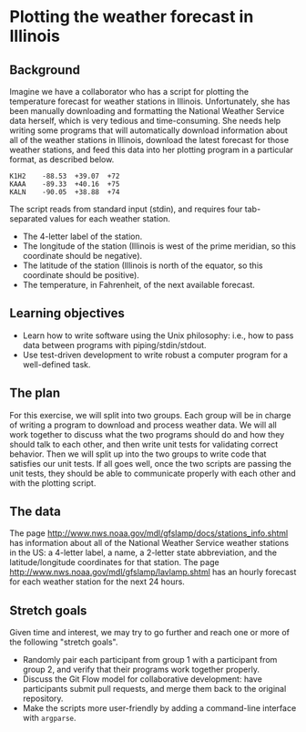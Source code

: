 # Plotting the weather forecast in Illinois

## Background

Imagine we have a collaborator who has a script for plotting the temperature forecast for weather stations in Illinois.
Unfortunately, she has been manually downloading and formatting the National Weather Service data herself, which is very tedious and time-consuming.
She needs help writing some programs that will automatically download information about all of the weather stations in Illinois, download the latest forecast for those weather stations, and feed this data into her plotting program in a particular format, as described below.

```
K1H2	-88.53	+39.07	+72
KAAA	-89.33	+40.16	+75
KALN	-90.05	+38.88	+74
```

The script reads from standard input (stdin), and requires four tab-separated values for each weather station.

* The 4-letter label of the station.
* The longitude of the station (Illinois is west of the prime meridian, so this coordinate should be negative).
* The latitude of the station (Illinois is north of the equator, so this coordinate should be positive).
* The temperature, in Fahrenheit, of the next available forecast.

## Learning objectives

* Learn how to write software using the Unix philosophy: i.e., how to pass data between programs with piping/stdin/stdout.
* Use test-driven development to write robust a computer program for a well-defined task.

## The plan

For this exercise, we will split into two groups.
Each group will be in charge of writing a program to download and process weather data.
We will all work together to discuss what the two programs should do and how they should talk to each other, and then write unit tests for validating correct behavior.
Then we will split up into the two groups to write code that satisfies our unit tests.
If all goes well, once the two scripts are passing the unit tests, they should be able to communicate properly with each other and with the plotting script.

## The data

The page http://www.nws.noaa.gov/mdl/gfslamp/docs/stations_info.shtml has information about all of the National Weather Service weather stations in the US: a 4-letter label, a name, a 2-letter state abbreviation, and the latitude/longitude coordinates for that station.
The page http://www.nws.noaa.gov/mdl/gfslamp/lavlamp.shtml has an hourly forecast for each weather station for the next 24 hours.

## Stretch goals

Given time and interest, we may try to go further and reach one or more of the following "stretch goals".

* Randomly pair each participant from group 1 with a participant from group 2, and verify that their programs work together properly.
* Discuss the Git Flow model for collaborative development: have participants submit pull requests, and merge them back to the original repository.
* Make the scripts more user-friendly by adding a command-line interface with `argparse`.
